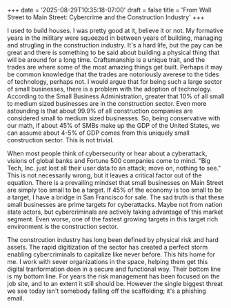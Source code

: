+++
date = '2025-08-29T10:35:18-07:00'
draft = false
title = 'From Wall Street to Main Street: Cybercrime and the Construction
Industry'
+++

I used to build houses. I was pretty good at it, believe it or not. My formative
years in the military were squeezed in between years of building, managing and
strugling in the construction industry. It's a hard life, but the pay can be
great and there is something to be said about building a physical thing that
will be around for a long time. Craftsmanship is a unique trait, and the trades
are where some of the most amazing things get built. Perhaps it may be common
knowledge that the trades are notoriously averese to the tides of technology,
perhaps not. I would argue that for being such a large sector of small
businesses, there is a problem with the adoption of technology. According to the
Small Business Administration, greater that 10% of all small to medium sized
businesses are in the construction sector. Even more astounding is that about
99.9% of all construction companies are considered small to medium sized
businesses. So, being conservative with our math, if about 45% of SMBs make up
the GDP of the United States, we can assume about 4-5% of GDP comes from this
uniquely small construction sector. This is not trivial.

When most people think of cybersecurity or hear about a cyberattack, visions of
global banks and Fortune 500 companies come to mind. "Big Tech, Inc. just lost
all their user data to an attack; move on, nothing to see." This is not
necessarily wrong, but it leaves a critical factor out of the equation. There is
a prevailing mindset that small businesses on Main Street are simply too small
to be a target. If 45% of the economy is too small to be a target, I have a
bridge in San Francisco for sale. The sad truth is that these small businesses
are prime targets for cyberattacks. Maybe not from nation state actors, but
cybercriminals are actively taking advantage of this market segment. Even worse,
one of the fastest growing targets in this target rich environment is the
construction sector.

The constrcution industry has long been defined by physical risk and hard
assets. The rapid digitization of the sector has created a perfect storm
enabling cybercriminals to capitalize like never before. This hits home for me.
I work with sever organizations in the space, helping them get this digital
tranformation doen in a secure and functional way. Their bottom line is my
bottom line. For years the risk management has been focused on the job site, and
to an extent it still should be. However the single biggest threat we see today
isn't somebody falling off the scaffolding; it's a phishing email.
